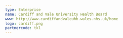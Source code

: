 ```yaml
---
type: Enterprise 
name: Cardiff and Vale University Health Board
www: http://www.cardiffandvaleuhb.wales.nhs.uk/home
logo: cardiff.png
partnercode: tkl 
--- 
```


